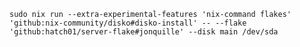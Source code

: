 `sudo nix run --extra-experimental-features 'nix-command flakes' 'github:nix-community/disko#disko-install' -- --flake 'github:hatch01/server-flake#jonquille' --disk main /dev/sda`